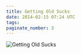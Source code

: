 ```yaml
---
title: Getting Old Sucks
date: 2014-02-15 07:24 UTC
tags:
paginate_number: 3
---
```

<img src="/images/getting-old-sucks_manvsmagic.png" alt="Getting Old Sucks" />
